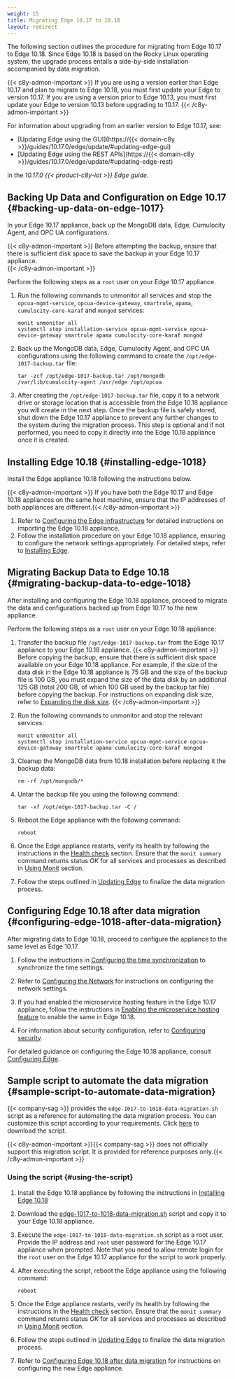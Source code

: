 ```yaml
---
weight: 15
title: Migrating Edge 10.17 to 10.18
layout: redirect
---
```


The following section outlines the procedure for migrating from Edge 10.17 to Edge 10.18. Since Edge 10.18 is based on the Rocky Linux operating system, the upgrade process entails a side-by-side installation accompanied by data migration.

{{< c8y-admon-important >}} 
If you are using a version earlier than Edge 10.17 and plan to migrate to Edge 10.18, you must first update your Edge to version 10.17.
If you are using a version prior to Edge 10.13, you must first update your Edge to version 10.13 before upgrading to 10.17.
{{< /c8y-admon-important >}}

For information about upgrading from an earlier version to Edge 10.17, see:

- [Updating Edge using the GUI](https://{{< domain-c8y >}}/guides/10.17.0/edge/update/#updating-edge-gui)
- [Updating Edge using the REST APIs](https://{{< domain-c8y >}}/guides/10.17.0/edge/update/#updating-edge-rest)

in the *10.17.0 {{< product-c8y-iot >}} Edge guide*.

## Backing Up Data and Configuration on Edge 10.17 {#backing-up-data-on-edge-1017}
In your Edge 10.17 appliance, back up the MongoDB data, Edge, Cumulocity Agent, and OPC UA configurations.

{{< c8y-admon-important >}} Before attempting the backup, ensure that there is sufficient disk space to save the backup in your Edge 10.17 appliance.  
{{< /c8y-admon-important >}}

Perform the following steps as a `root` user on your Edge 10.17 appliance.

1. Run the following commands to unmonitor all services and stop the `opcua-mgmt-service`, `opcua-device-gateway`, `smartrule`, `apama`, `cumulocity-core-karaf` and `mongod` services:

   ```shell
   monit unmonitor all
   systemctl stop installation-service opcua-mgmt-service opcua-device-gateway smartrule apama cumulocity-core-karaf mongod
   ```

2. Back up the MongoDB data, Edge, Cumulocity Agent, and OPC UA configurations using the following command to create the `/opt/edge-1017-backup.tar` file:

   ```shell
   tar -zcf /opt/edge-1017-backup.tar /opt/mongodb /var/lib/cumulocity-agent /usr/edge /opt/opcua
   ```

3. After creating the `/opt/edge-1017-backup.tar` file, copy it to a network drive or storage location that is accessible from the Edge 10.18 appliance you will create in the next step. Once the backup file is safely stored, shut down the Edge 10.17 appliance to prevent any further changes to the system during the migration process. This step is optional and if not performed, you need to copy it directly into the Edge 10.18 appliance once it is created. 


## Installing Edge 10.18 {#installing-edge-1018}
Install the Edge appliance 10.18 following the instructions below. 

{{< c8y-admon-important >}} If you have both the Edge 10.17 and Edge 10.18 appliances on the same host machine, ensure that the IP addresses of both appliances are different.{{< /c8y-admon-important >}}

1. Refer to [Configuring the Edge infrastructure](/edge/edge-infrastructure/) for detailed instructions on importing the Edge 10.18 appliance.
2. Follow the installation procedure on your Edge 10.18 appliance, ensuring to configure the network settings appropriately. For detailed steps, refer to [Installing Edge](/edge/edge-installation/).


## Migrating Backup Data to Edge 10.18 {#migrating-backup-data-to-edge-1018}
After installing and configuring the Edge 10.18 appliance, proceed to migrate the data and configurations backed up from Edge 10.17 to the new appliance.

Perform the following steps as a `root` user on your Edge 10.18 appliance:

1. Transfer the backup file `/opt/edge-1017-backup.tar` from the Edge 10.17 appliance to your Edge 10.18 appliance.
{{< c8y-admon-important >}}
Before copying the backup, ensure that there is sufficient disk space available on your Edge 10.18 appliance. For example, if the size of the data disk in the Edge 10.18 appliance is 75 GB and the size of the backup file is 100 GB, you must expand the size of the data disk by an additional 125 GB (total 200 GB, of which 100 GB used by the backup tar file) before copying the backup. For instructions on expanding disk size, refer to [Expanding the disk size](/edge/operating-edge/#expanding-the-disk-size).
{{< /c8y-admon-important >}}

2. Run the following commands to unmonitor and stop the relevant services:

   ```shell
   monit unmonitor all
   systemctl stop installation-service opcua-mgmt-service opcua-device-gateway smartrule apama cumulocity-core-karaf mongod
   ```

3. Cleanup the MongoDB data from 10.18 installation before replacing it the backup data:
   ```shell
   rm -rf /opt/mongodb/* 
   ```

4. Untar the backup file you using the following command:

   ```shell
   tar -xf /opt/edge-1017-backup.tar -C /
   ```

5. Reboot the Edge appliance with the following command:

   ```shell
   reboot
   ```

6. Once the Edge appliance restarts, verify its health by following the instructions in the [Health check](/edge/operating-edge/#health-check) section. Ensure that the `monit summary` command returns status *OK* for all services and processes as described in [Using Monit](/edge/operating-edge/#using-monit) section.

7. Follow the steps outlined in [Updating Edge](/edge/update/#updating-edge-gui) to finalize the data migration process.

## Configuring Edge 10.18 after data migration {#configuring-edge-1018-after-data-migration}
After migrating data to Edge 10.18, proceed to configure the appliance to the same level as Edge 10.17.

1. Follow the instructions in [Configuring the time synchronization](/edge/configuration/#configuring-time-sync) to synchronize the time settings.

2. Refer to [Configuring the Network](/edge/configuration/#configuring-the-network) for instructions on configuring the network settings.

3. If you had enabled the microservice hosting feature in the Edge 10.17 appliance, follow the instructions in [Enabling the microservice hosting feature](edge/configuration/#configuring-microservices) to enable the same in Edge 10.18.

4. For information about security configuration, refer to [Configuring security](edge/configuration/#configuring-security).

For detailed guidance on configuring the Edge 10.18 appliance, consult [Configuring Edge](/edge/edge-configuration/).


## Sample script to automate the data migration {#sample-script-to-automate-data-migration}
{{< company-sag >}} provides the `edge-1017-to-1018-data-migration.sh` script as a reference for automating the data migration process. You can customize this script according to your requirements. Click [here](/files/edge/edge-1017-to-1018-data-migration.sh) to download the script.

{{< c8y-admon-important >}}{{< company-sag >}} does not officially support this migration script. It is provided for reference purposes only.{{< /c8y-admon-important >}}

### Using the script {#using-the-script}

1. Install the Edge 10.18 appliance by following the instructions in [Installing Edge 10.18](/edge/update/#installing-edge-1018)

2. Download the [edge-1017-to-1018-data-migration.sh](/files/edge/edge-1017-to-1018-data-migration.sh) script and copy it to your Edge 10.18 appliance.

3. Execute the `edge-1017-to-1018-data-migration.sh` script as a root user. Provide the IP address and `root` user password for the Edge 10.17 appliance when prompted. Note that you need to allow remote login for the `root` user on the Edge 10.17 appliance for the script to work properly.

4. After executing the script, reboot the Edge appliance using the following command:

   ```shell
   reboot
   ```

5. Once the Edge appliance restarts, verify its health by following the instructions in the [Health check](/edge/operating-edge/#health-check) section. Ensure that the `monit summary` command returns status *OK* for all services and processes as described in [Using Monit](/edge/operating-edge/#using-monit) section.

6. Follow the steps outlined in [Updating Edge](/edge/update/#updating-edge-gui) to finalize the data migration process.

7. Refer to [Configuring Edge 10.18 after data migration](/edge/update/#configuring-edge-1018-after-data-migration) for instructions on configuring the new Edge appliance.
